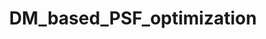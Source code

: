 ---
title: "DM_based_PSF_optimization"
excerpt: "Point spread function (PSF) engineering is an important technique to encode the properties (e.g., 3D positions, color, and orientation) of a single molecule in the shape of the PSF, often with the help of a programmable phase modulator. A deformable mirror (DM) is currently the most widely used phase modulator for fluorescence detection as it shows negligible photon loss. However, it relies on careful calibration for precise wavefront control. Therefore, design of an optimal PSF not only relies on the theoretical calculation of the maximum information content, but also the physical behavior of the phase modulator, which is often ignored during the optimization process. Here, we develop a framework for PSF engineering which could generate a device specific optimal PSF for 3D super-resolution imaging using a DM. We use our method to generate two types of PSFs with depths of field comparable to the widely used astigmatism and tetrapod PSFs, respectively. We demonstrate the superior performance of the DM specific optimal PSF over the conventional astigmatism and tetrapod PSF both theoretically and experimentally."
collection: software
redirect_to: https://github.com/Li-Lab-SUSTech/DM_based_PSF_optimization
---